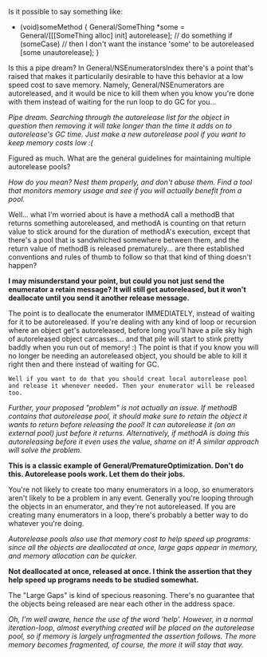 Is it possible to say something like:

    
- (void)someMethod
{
     General/SomeThing *some = General/[[[SomeThing alloc] init] autorelease];
     // do something
     if (someCase) // then I don't want the instance 'some' to be autoreleased
          [some unautorelease];
}


Is this a pipe dream?
In General/NSEnumeratorsIndex there's a point that's raised that makes it particularily desirable to have this behavior at a low speed cost to save memory.  Namely, General/NSEnumerators are autoreleased, and it would be nice to kill them when you know you're done with them instead of waiting for the run loop to do GC for you... 

*Pipe dream. Searching through the autorelease list for the object in question then removing it will take longer than the time it adds on to autorelease's GC time. Just make a new autorelease pool if you want to keep memory costs low :(*

Figured as much.  What are the general guidelines for maintaining multiple autorelease pools?

*How do you mean? Nest them properly, and don't abuse them. Find a tool that monitors memory usage and see if you will actually benefit from a pool.*

Well... what I'm worried about is have a methodA call a methodB that returns something autoreleased, and methodA is counting on that return value to stick around for the duration of methodA's execution, except that there's a pool that is sandwhiched somewhere between them, and the return value of methodB is released prematurely... are there established conventions and rules of thumb to follow so that that kind of thing doesn't happen?

**I may misunderstand your point, but could you not just send the enumerator a retain message?  It will still get autoreleased, but it won't deallocate until you send it another release message.**

The point is to deallocate the enumerator IMMEDIATELY, instead of waiting for it to be autoreleased.  If you're dealing with any kind of loop or recursion where an object get's autoreleased, before long you'll have a pile sky high of autoreleased object carcasses... and that pile will start to stink pretty baddly when you run out of memory!  :) The point is that if you know you will no longer be needing an autoreleased object, you should be able to kill it right then and there instead of waiting for GC.

    Well if you want to do that you should creat local autorelease pool and release it whenever needed. Then your enumerator will be released too.

*Further, your proposed "problem" is not actually an issue. If methodB contains that autorelease pool, it should make sure to retain the object it wants to return before releasing the pool! It can autorelease it (on an external pool) just before it returns. Alternatively, if methodA is doing this autoreleasing before it even uses the value, shame on it! A similar approach will solve the problem.*

**This is a classic example of General/PrematureOptimization. Don't do this. Autorelease pools work. Let them do their jobs.**

You're not likely to create too many enumerators in a loop, so enumerators aren't likely to be a problem in any event. Generally you're looping through the objects in an enumerator, and they're not autoreleased. If you are creating many enumerators in a loop, there's probably a better way to do whatever you're doing.

*Autorelease pools also use that memory cost to help speed up programs: since all the objects are deallocated at once, large gaps appear in memory, and memory allocation can be quicker.*

**Not deallocated at once, released at once. I think the assertion that they help speed up programs needs to be studied somewhat.**

The "Large Gaps" is kind of specious reasoning.   There's no guarantee that the objects being released are near each other in the address space.

*Oh, I'm well aware, hence the use of the word 'help'. However, in a normal iteration-loop, almost everything created will be placed on the autorelease pool, so if memory is largely unfragmented the assertion follows. The more memory becomes fragmented, of course, the more it will stay that way.*
